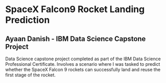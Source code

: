 # SpaceX Falcon9 Rocket Landing Prediction
## Ayaan Danish - IBM Data Science Capstone Project
Data Science capstone project completed as part of the IBM Data Science Professional Certificate. 
Involves a scenario where I was tasked to predict whether the SpaceX Falcon 9 rockets can successfully land and reuse the first stage of the rocket.
